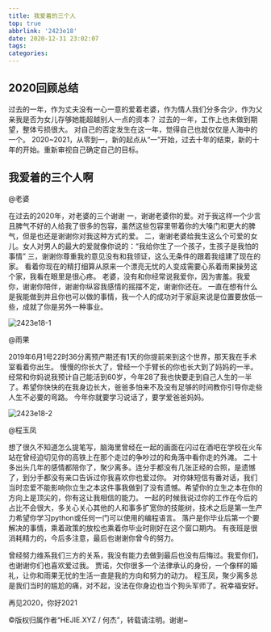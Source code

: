 ```yaml
---
title: 我爱着的三个人
top: true
abbrlink: '2423e18'
date: 2020-12-31 23:02:07
tags:
categories:
---
```


  

<!-- more -->

## 2020回顾总结

过去的一年，作为丈夫没有一心一意的爱着老婆，作为情人我们分多合少，作为父亲我是否为女儿存够她能超越别人一点的资本？
过去的一年，工作上也未做到期望，整体亏损很大。
对自己的否定发生在这一年，觉得自己也就仅仅是人海中的一个。
2020~2021，从零到一，新的起点从“一”开始，过去十年的结束，新的十年的开始。重新审视自己确定自己的目标。

## 我爱着的三个人啊

@老婆

在过去的2020年，对老婆的三个谢谢
一，谢谢老婆你的爱。对于我这样一个少言且脾气不好的人给我了很多的包容，虽然这些包容里带着你的大嗓门和更大的脾气，但是也还是谢谢你对我这种方式的爱。
二，谢谢老婆给我生这么个可爱的女儿。女人对男人的最大的爱就像你说的：“我给你生了一个孩子，生孩子是我怕的事情”
三，谢谢你尊重我的意见没有和我领证，这么无条件的跟着我组建了现在的家。
看着你现在的精打细算从原来一个漂亮无忧的人变成需要心系着雨果操劳这个家，我看在眼里是很心疼。
老婆，没有和你经常说我爱你，因为害羞。我爱你，谢谢你陪伴，谢谢你纵容我感情的摇摆不定，谢谢你还在。
一直在想有什么是我能做到并且你也可以做的事情，我一个人的成功对于家庭来说是位置要放低一些，成就了你是另外一种事业。

![2423e18-1](https://jie-1253976134.cos.ap-shanghai.myqcloud.com/tuchuang/2423e18-1.png)

@雨果

2019年6月1号22时36分离预产期还有1天的你提前来到这个世界，那天我在手术室看着你出生。
慢慢的你长大了，曾经一个手臂长的你也长大到了妈妈的一半。
经常和你妈说我预计自己能活到60岁，今年28了我也快要走到自己人生的一半了。希望你快快的在我身边长大，爸爸多怕来不及没有足够的时间教你引导你走些人生不必要的弯路。
今年你就要学习说话了，要学爱爸爸妈妈。

![2423e18-2](https://jie-1253976134.cos.ap-shanghai.myqcloud.com/tuchuang/2423e18-2.png)

@程玉凤

想了很久不知道怎么提笔写，脑海里曾经在一起的画面在闪过在酒吧在学校在火车站在曾经迫切见你的高铁上在那个走过的争吵过的和角落中看你走的外滩。
二十多出头几年的感情都陪你了，聚少离多。连分手都没有几张正经的合照，是遗憾了，到分手都没有亲口告诉过你我喜欢你也爱过你。
对你妹短信有番对话，我们当时恋爱不能影响你立生之本这件事我做到了没有遗憾。希望你的立生之本在你的方向上是顶尖的，你有这让我相信的能力。
一起的时候我说过你的工作在今后的占比不会很大，多关心关心其他的人和事多扩宽你的技能树，技术之后是第一生产力希望你学习python或任何一门可以使用的编程语言。
落户是你毕业后第一个要解决的事情，乘着政策的放松也乘着你毕业时刚好在这个窗口期内。
有夜班是很消耗精力的，今后多注意，最后也谢谢你曾今的努力。

曾经努力维系我们三方的关系，我没有能力去做到最后也没有后悔过。我爱你们，也谢谢你们也喜欢爱过我。
贾诺，欠你很多一个法律承认的身份，一个像样的婚礼，让你和雨果无忧的生活一直是我的方向和努力的动力。
程玉凤，聚少离多总是我们当时的尴尬的痛，对不起，没法在你身边也当个狗头军师了。祝幸福安好。

再见2020，你好2021

©版权归属作者“HEJIE.XYZ / 何杰”，转载请注明。谢谢~
